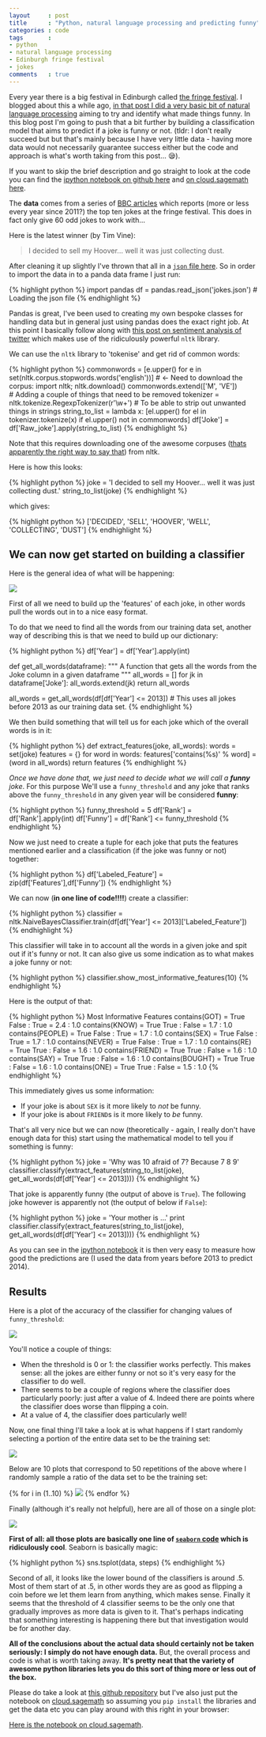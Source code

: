 ```yaml
---
layout     : post
title      : "Python, natural language processing and predicting funny"
categories : code
tags       :
- python
- natural language processing
- Edinburgh fringe festival
- jokes
comments   : true
---
```


Every year there is a big festival in Edinburgh called [the fringe
festival](https://tickets.edfringe.com/?gclid=Cj0KEQjwzPSrBRC_oOXfxPWP6t0BEiQARqav2KeTlfbBfcnFIHJN6llKStyz-2p1di-dm69gm88C3B0aAivP8P8HAQ).
I blogged about this a while ago, [in that post I did a very basic bit of
natural language
processing](http://drvinceknight.blogspot.co.uk/2013/08/a-very-brief-and-shallow-analysis-of.html)
aiming to try and identify what made things funny.
In this blog post I'm going to push that a bit further by building a
classification model that aims to predict if a joke is funny or not.
(tldr: I don't really succeed but but that's mainly because I have very little
data - having more data would not necessarily guarantee success either but the code and approach is what's worth taking from this post... 😪).

If you want to skip the brief description and go straight to look at the code
you can find the [ipython notebook on github
here](https://github.com/drvinceknight/EdinburghFringeJokes/blob/master/nlp-of-jokes.ipynb) and [on cloud.sagemath here](https://cloud.sagemath.com/projects/a4f27edc-8528-4c7f-adf7-b6c790e29349/files/nlp-of-jokes.html).

The **data** comes from a series of [BBC
articles](http://www.bbc.co.uk/news/uk-scotland-edinburgh-east-fife-28838287)
which reports (more or less every year since 2011?) the top ten jokes at the
fringe festival. This does in fact only give 60 odd jokes to work with...

Here is the latest winner (by Tim Vine):

> I decided to sell my Hoover... well it was just collecting dust.

After cleaning it up slightly I've thrown that all in a [`json` file here](https://github.com/drvinceknight/EdinburghFringeJokes/blob/master/jokes.json).
So in order to import the data in to a panda data frame I just run:

{% highlight python %}
import pandas
df = pandas.read_json('jokes.json') # Loading the json file
{% endhighlight %}

Pandas is great, I've been used to creating my own bespoke classes for handling
data but in general just using pandas does the exact right job.
At this point I basically follow along with
[this post on sentiment analysis of twitter](http://www.laurentluce.com/posts/twitter-sentiment-analysis-using-python-and-nltk/) which makes use of the ridiculously powerful `nltk` library.

We can use the `nltk` library to 'tokenise' and get rid of common words:

{% highlight python %}
commonwords = [e.upper() for e in set(nltk.corpus.stopwords.words('english'))] # <- Need to download the corpus: import nltk; nltk.download()
commonwords.extend(['M', 'VE'])  # Adding a couple of things that need to be removed
tokenizer = nltk.tokenize.RegexpTokenizer(r'\w+')  # To be able to strip out unwanted things in strings
string_to_list = lambda x: [el.upper() for el in tokenizer.tokenize(x) if el.upper() not in commonwords]
df['Joke'] = df['Raw_joke'].apply(string_to_list)
{% endhighlight %}

Note that this requires downloading one of the awesome corpuses
([thats apparently the right way to say that](https://www.google.co.uk/webhp?sourceid=chrome-instant&ion=1&espv=2&es_th=1&ie=UTF-8#q=plural%20of%20corpus&es_th=1)) from nltk.

Here is how this looks:

{% highlight python %}
joke = 'I decided to sell my Hoover... well it was just collecting dust.'
string_to_list(joke)
{% endhighlight %}

which gives:

{% highlight python %}
['DECIDED', 'SELL', 'HOOVER', 'WELL', 'COLLECTING', 'DUST']
{% endhighlight %}

## We can now get started on building a classifier

Here is the general idea of what will be happening:

![]({{site.baseurl}}/assets/images/description_of_ratio_learning_for_nlp_jokes.svg)

First of all we need to build up the 'features' of each joke,
in other words pull the words out in to a nice easy format.

To do that we need to find all the words from our training data set, another way of describing this is that we need to build up our dictionary:

{% highlight python %}
df['Year'] = df['Year'].apply(int)

def get_all_words(dataframe):
    """
    A function that gets all the words from the Joke column in a given dataframe
    """
    all_words = []
    for jk in dataframe['Joke']:
        all_words.extend(jk)
    return all_words

all_words = get_all_words(df[df['Year'] <= 2013])  # This uses all jokes before 2013 as our training data set.
{% endhighlight %}

We then build something that will tell us for each joke which of the overall words is in it:

{% highlight python %}
def extract_features(joke, all_words):
    words = set(joke)
    features = {}
    for word in words:
        features['contains(%s)' % word] = (word in all_words)
    return features
{% endhighlight %}

_Once we have done that, we just need to decide what we will call a **funny** joke_. For this purpose
We'll use a `funny_threshold` and any joke that ranks above the
`funny_threshold` in any given year will be considered **funny**:

{% highlight python %}
funny_threshold = 5
df['Rank'] = df['Rank'].apply(int)
df['Funny'] = df['Rank'] <= funny_threshold
{% endhighlight %}


Now we just need to create a tuple for each joke that puts the features mentioned earlier and a classification (if the joke was funny or not) together:

{% highlight python %}
df['Labeled_Feature'] = zip(df['Features'],df['Funny'])
{% endhighlight %}

We can now (**in one line of code!!!!**) create a classifier:

{% highlight python %}
classifier = nltk.NaiveBayesClassifier.train(df[df['Year'] <= 2013]['Labeled_Feature'])
{% endhighlight %}

This classifier will take in to account all the words in a given joke and spit out if it's funny or not.
It can also give us some indication as to what makes a joke funny or not:

{% highlight python %}
classifier.show_most_informative_features(10)
{% endhighlight %}

Here is the output of that:

{% highlight python %}
Most Informative Features
     contains(GOT) = True   False : True   =  2.4 : 1.0
    contains(KNOW) = True    True : False  =  1.7 : 1.0
  contains(PEOPLE) = True   False : True   =  1.7 : 1.0
     contains(SEX) = True   False : True   =  1.7 : 1.0
   contains(NEVER) = True   False : True   =  1.7 : 1.0
      contains(RE) = True    True : False  =  1.6 : 1.0
  contains(FRIEND) = True    True : False  =  1.6 : 1.0
     contains(SAY) = True    True : False  =  1.6 : 1.0
  contains(BOUGHT) = True    True : False  =  1.6 : 1.0
     contains(ONE) = True    True : False  =  1.5 : 1.0
{% endhighlight %}

This immediately gives us some information:

- If your joke is about `SEX` is it more likely to _not_ be funny.
- If your joke is about `FRIEND`s is it more likely to _be_ funny.

That's all very nice but we can now (theoretically - again, I really don't have enough data for this) start using the mathematical model to tell you if something is funny:

{% highlight python %}
joke = 'Why was 10 afraid of 7? Because 7 8 9'
classifier.classify(extract_features(string_to_list(joke), get_all_words(df[df['Year'] <= 2013])))
{% endhighlight %}

That joke is apparently funny (the output of above is `True`). The following joke however is apparently not (the output of below if `False`):

{% highlight python %}
joke = 'Your mother is ...'
print classifier.classify(extract_features(string_to_list(joke), get_all_words(df[df['Year'] <= 2013])))
{% endhighlight %}

As you can see in the [ipython notebook](https://github.com/drvinceknight/EdinburghFringeJokes/blob/master/nlp-of-jokes.ipynb)
it is then very easy to measure how good the predictions are
(I used the data from years before 2013 to predict 2014).

## Results

Here is a plot of the accuracy of the classifier for changing values of `funny_threshold`:

![]({{site.baseurl}}/assets/images/varying_values_of_funny_threshold.png)

You'll notice a couple of things:

- When the threshold is 0 or 1: the classifier works perfectly.
  This makes sense: all the jokes are either funny or not so it's very easy
  for the classifier to do well.
- There seems to be a couple of regions where the classifier does
  particularly poorly: just after a value of 4. Indeed there are points where
  the classifier does worse than flipping a coin.
- At a value of 4, the classifier does particularly well!

Now, one final thing I'll take a look at is what happens if I start
randomly selecting a portion of the entire data set to be the training set:

![]({{site.baseurl}}/assets/images/description_of_random_ratio_learning_for_nlp_jokes.svg)

Below are 10 plots that correspond to 50 repetitions of the above where I
randomly sample a ratio of the data set to be the training set:

{% for i in (1..10) %}
![]({{site.baseurl}}/assets/images/joke_classification_moving_ratio_threshold-{{i}}.png)
{% endfor %}

Finally (although it's really not helpful), here are all of those on a single plot:

![]({{site.baseurl}}/assets/images/joke_classification_moving_ratio_threshold-all.png)

**First of all: all those plots are basically one line of [`seaborn` code](http://stanford.edu/~mwaskom/software/seaborn/) which is ridiculously cool**. Seaborn is basically magic:

{% highlight python %}
sns.tsplot(data, steps)
{% endhighlight %}

Second of all, it looks like the lower bound of the classifiers is around .5.
Most of them start of at .5, in other words they are as good as flipping a coin
before we let them learn from anything, which makes sense.
Finally it seems that the threshold of 4 classifier seems to be the only one that
gradually improves as more data is given to it. That's perhaps indicating that
something interesting is happening there but that investigation would be for another day.

**All of the conclusions about the actual data should certainly not be taken seriously:
I simply do not have enough data.** But, the overall process and code is what is worth taking away.
**It's pretty neat that the variety of awesome python libraries
lets you do this sort of thing more or less out of the box.**

Please do take a look at [this github repository](https://github.com/drvinceknight/EdinburghFringeJokes)
but I've also just put the notebook on [cloud.sagemath](https://cloud.sagemath.com/) so assuming you
`pip install` the libraries and get the data etc you can play around with this right in your browser:

[Here is the notebook on cloud.sagemath](https://cloud.sagemath.com/projects/a4f27edc-8528-4c7f-adf7-b6c790e29349/files/nlp-of-jokes.html).
